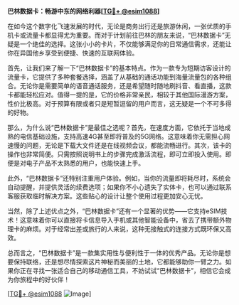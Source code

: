 **巴林数据卡：畅游中东的网络利器[[TG💪+ @esim1088](https://t.me/s/esim1088)]**

在如今这个数字化飞速发展的时代，无论是商务出行还是旅游休闲，一张优质的手机卡或流量卡都显得尤为重要。而对于计划前往巴林的朋友来说，“巴林数据卡”无疑是一个绝佳的选择。这张小小的卡片，不仅能够满足你的日常通信需求，还能让你在异国他乡享受到便捷、快速的互联网体验。

首先，让我们来了解一下“巴林数据卡”的基本特点。作为一款专为短期访客设计的流量卡，它提供了多种套餐选择，涵盖了从基础的通话功能到海量流量包的各种组合。无论你是需要简单的语音通话服务，还是希望随时随地刷抖音、看直播，这款卡都能轻松应对。值得一提的是，它的价格非常亲民，相较于其他国际漫游方案，性价比极高。对于预算有限或者只是短暂逗留的用户而言，这无疑是一个不可多得的好物。

那么，为什么说“巴林数据卡”是最佳之选呢？首先，在速度方面，它依托于当地成熟的电信基础设施，支持高速4G甚至即将普及的5G网络。这意味着你无需担心网速慢的问题，无论是下载大文件还是在线视频会议，都能流畅进行。其次，该卡的操作也非常简便。只需按照说明书上的步骤完成激活流程，即可立即投入使用。即便是对电子产品不太熟悉的用户，也能快速上手。

此外，“巴林数据卡”还特别注重用户体验。例如，当你的流量即将耗尽时，系统会自动提醒，并提供灵活的续费选项；如果你不小心遗失了实体卡，也可以通过联系客服获取临时解决方案。这些贴心的设计让整个使用过程更加安心无忧。

当然，除了上述优点之外，“巴林数据卡”还有一个显著的优势——它支持eSIM技术！这意味着你可以直接将卡信息导入手机或其他智能设备中，省去了携带额外物理卡的麻烦。对于经常出差或旅行的人来说，这种无接触式的连接方式既环保又高效。

总而言之，“巴林数据卡”是一款集实用性与便利性于一体的优秀产品。无论你是想要保持联络，还是想尽情探索这片神秘而美丽的土地，它都能够助你一臂之力。如果你正在寻找一张适合自己的移动通信工具，不妨试试“巴林数据卡”，相信它会成为你旅程中的好伙伴！

[[TG💪+ @esim1088](https://t.me/s/esim1088) ![Image](https://i.postimg.cc/4NQfJmqS/Snipaste-2025-05-13-00-14-12.png)]